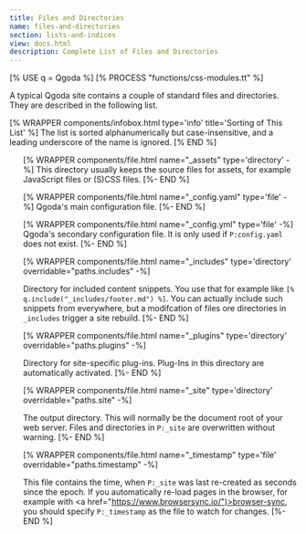```yaml
---
title: Files and Directories
name: files-and-directories
section: lists-and-indices
view: docs.html
description: Complete List of Files and Directories
---
```

<!--QGODA-NO-XGETTEXT-->
[% USE q = Qgoda %]
[% PROCESS "functions/css-modules.tt" %]
<!--/QGODA-NO-XGETTEXT-->

A typical Qgoda site contains a couple of standard files and directories.
They are described in the following list.

[% WRAPPER components/infobox.html
           type='info' title='Sorting of This List' %]
The list is sorted alphanumerically but case-insensitive, and a leading
underscore of the name is ignored.
[% END %]

<ul>

[% WRAPPER components/file.html
   name="_assets" type='directory' -%]
This directory usually keeps the source files for assets, for example
JavaScript files or (S)CSS files.
[%- END %]

[% WRAPPER components/file.html
   name="_config.yaml" type='file' -%]
Qgoda's main configuration file.
[%- END %]

[% WRAPPER components/file.html
   name="_config.yml" type='file' -%]
Qgoda's secondary configuration file.  It is only used if <code>P:config.yaml</code>
does not exist.
[%- END %]

[% WRAPPER components/file.html
   name="_includes" type='directory'
   overridable="paths.includes" -%]

Directory for included content snippets.  You use that for example
like <code>[&#37; q.include("_includes/footer.md") &#37;]</code>.  You 
can actually include such snippets from everywhere, but a modifcation 
of files ore directories in `_includes` trigger a site rebuild.
[%- END %]

[% WRAPPER components/file.html
   name="_plugins" type='directory'
   overridable="paths.plugins" -%]

Directory for site-specific plug-ins.  Plug-Ins in this directory are
automatically activated.
[%- END %]

[% WRAPPER components/file.html
   name="_site" type='directory'
   overridable="paths.site" -%]

The output directory.  This will normally be the document root of your
web server.  Files and directories in <code>P:_site</code> are 
overwritten without warning.
[%- END %]

[% WRAPPER components/file.html
   name="_timestamp" type='file'
   overridable="paths.timestamp" -%]

This file contains the time, when <code>P:_site</code> was last
re-created as seconds since the <q-term>epoch</q-term>.  If you 
automatically re-load pages in the browser, for example with
<a href="https://www.browsersync.io/")>browser-sync</a>, you should 
specify  <code>P:_timestamp</code> as the file to watch for changes.
[%- END %]

</ul>
